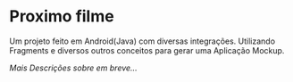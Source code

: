 # Proximo filme
Um projeto feito em Android(Java) com diversas integrações. Utilizando Fragments e diversos outros conceitos para gerar uma Aplicação Mockup.

*Mais Descrições sobre em breve...*
